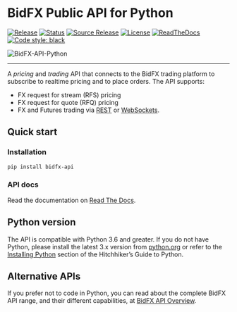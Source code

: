 # BidFX Public API for Python

[![Release](https://img.shields.io/pypi/v/bidfx-api)](https://pypi.org/project/bidfx-api)
[![Status](https://img.shields.io/pypi/status/bidfx-api)](https://pypi.org/project/bidfx-api)
[![Source Release](https://img.shields.io/github/v/release/bidfx/bidfx-api-py?sort=semver)](https://github.com/bidfx/bidfx-api-py)
[![License](https://img.shields.io/badge/license-Apache%202-4EB1BA.svg)](https://www.apache.org/licenses/LICENSE-2.0.html)
[![ReadTheDocs](https://img.shields.io/readthedocs/bidfx-api-py)](https://readthedocs.org/projects/bidfx-api-py)
[![Code style: black](https://img.shields.io/badge/code%20style-black-000000.svg)](https://github.com/psf/black)

![BidFX-API-Python](https://user-images.githubusercontent.com/2197551/76171801-35d74100-6187-11ea-8cc5-7f29b66d00ea.png)

-------


A *pricing* and *trading* API that connects to the BidFX trading platform 
to subscribe to realtime pricing and to place orders. The API supports:

 - FX request for stream (RFS) pricing
 - FX request for quote (RFQ) pricing
 - FX and Futures trading via
    [REST](https://en.wikipedia.org/wiki/Representational_state_transfer) or 
    [WebSockets](https://en.wikipedia.org/wiki/WebSocket).


## Quick start

### Installation

```sh
pip install bidfx-api
```

### API docs

Read the documentation on [Read The Docs](https://bidfx-api-py.readthedocs.io).


## Python version

The API is compatible with Python 3.6 and greater.
If you do not have Python, please install the latest 3.x version from [python.org](https://python.org) 
or refer to the [Installing Python](http://docs.python-guide.org/en/latest/starting/installation/) section 
of the Hitchhiker’s Guide to Python.


## Alternative APIs

If you prefer not to code in Python, you can read about the complete BidFX API range, and their different capabilities,
at [BidFX API Overview](https://www.bidfx.com/apis).
